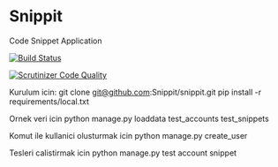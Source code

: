 Snippit
=======

Code Snippet Application

[![Build Status](https://travis-ci.org/Snippit/snippit.svg?branch=master)](https://travis-ci.org/Snippit/snippit)

[![Scrutinizer Code Quality](https://scrutinizer-ci.com/g/Snippit/snippit/badges/quality-score.png?b=master)](https://scrutinizer-ci.com/g/Snippit/snippit/?branch=master)

Kurulum icin:
git clone git@github.com:Snippit/snippit.git
pip install -r requirements/local.txt

Ornek veri icin
python manage.py loaddata test_accounts test_snippets

Komut ile kullanici olusturmak icin
python manage.py create_user

Tesleri calistirmak icin
python manage.py test account snippet
